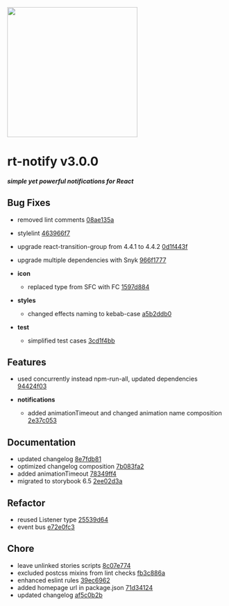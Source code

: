 <img width="300px" src="https://cdn1.iconfinder.com/data/icons/just-for-fun/64/__notification_messege_alarm-512.png" />

# rt-notify  v3.0.0  


##### _simple yet powerful notifications for React_


## Bug Fixes
  - removed lint comments [08ae135a](https://github.com/glebcha/rt-notify/commit/08ae135a02e0ed35444c937756f4e95db13bcf2c) 
  - stylelint [463966f7](https://github.com/glebcha/rt-notify/commit/463966f7508229b90a413b5495be7b5bf5fbcb79) 
  - upgrade react-transition-group from 4.4.1 to 4.4.2 [0d1f443f](https://github.com/glebcha/rt-notify/commit/0d1f443f47f267ab184535479ca9e2a9884a4a20) 
  - upgrade multiple dependencies with Snyk [966f1777](https://github.com/glebcha/rt-notify/commit/966f17775aec8d69909068653b86ac11c8f92ccd) 
  
  - **icon**
    - replaced type from SFC with FC [1597d884](https://github.com/glebcha/rt-notify/commit/1597d884ff994d3bad2aac8afdeac597ce9bc2d9) 
  
  - **styles**
    - changed effects naming to kebab-case [a5b2ddb0](https://github.com/glebcha/rt-notify/commit/a5b2ddb0a59ccf6c02f5149ce52d116cff351431) 
  
  - **test**
    - simplified test cases [3cd1f4bb](https://github.com/glebcha/rt-notify/commit/3cd1f4bb3f7648b858f5a56f8ada31d37b127ad2) 
  



## Features
  - used concurrently instead npm-run-all, updated dependencies [94424f03](https://github.com/glebcha/rt-notify/commit/94424f036d4a653f72e5151b054f47185effd393) 
  
  - **notifications**
    - added animationTimeout and changed animation name composition [2e37c053](https://github.com/glebcha/rt-notify/commit/2e37c05315db0d5d3cdb518a29d1a8a4af1038e2) 
  



## Documentation
  - updated changelog [8e7fdb81](https://github.com/glebcha/rt-notify/commit/8e7fdb81ec5708924c77bdd411019d3bb9c1852f) 
  - optimized changelog composition [7b083fa2](https://github.com/glebcha/rt-notify/commit/7b083fa22cd9f3b8a17d40e096dfc5ac14e7753f) 
  - added animationTimeout [78349ff4](https://github.com/glebcha/rt-notify/commit/78349ff40efbb2d60a7b549b3dd613c9c8b4203a) 
  - migrated to storybook 6.5 [2ee02d3a](https://github.com/glebcha/rt-notify/commit/2ee02d3aa366d94e37417fb618dc0e291914346f) 
  



## Refactor
  - reused Listener type [25539d64](https://github.com/glebcha/rt-notify/commit/25539d64dc57090361db08dface9a844ce6c996c) 
  - event bus [e72e0fc3](https://github.com/glebcha/rt-notify/commit/e72e0fc3410a509998a739e23e623552045692f7) 
  



## Chore
  - leave unlinked stories scripts [8c07e774](https://github.com/glebcha/rt-notify/commit/8c07e774bd6fe451d49582bfb3364b74fe963aa7) 
  - excluded postcss mixins from lint checks [fb3c886a](https://github.com/glebcha/rt-notify/commit/fb3c886a98ebdb7e2e7e8b164199755966683eac) 
  - enhanced eslint rules [39ec6962](https://github.com/glebcha/rt-notify/commit/39ec6962dcf580e507b699960e02e6852305bc18) 
  - added homepage url in package.json [71d34124](https://github.com/glebcha/rt-notify/commit/71d34124aba4aca120d177fe22362507c6eba3e3) 
  - updated changelog [af5c0b2b](https://github.com/glebcha/rt-notify/commit/af5c0b2b7a21b0ca6f8cbf5c1c356473a20cb647) 
  



